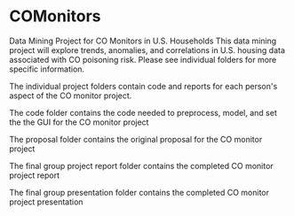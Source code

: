 # COMonitors
Data Mining Project for CO Monitors in U.S. Households
This data mining project will explore trends, anomalies, and correlations in U.S. housing data associated with CO poisoning risk. Please see individual folders for more specific information.

The individual project folders contain code and reports for each person's aspect of the CO monitor project.

The code folder contains the code needed to preprocess, model, and set the the GUI for the CO monitor project

The proposal folder contains the original proposal for the CO monitor project

The final group project report folder contains the completed CO monitor project report

The final group presentation folder contains the completed CO monitor project presentation
